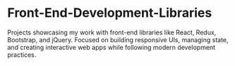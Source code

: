 # Front-End-Development-Libraries
Projects showcasing my work with front-end libraries like React, Redux, Bootstrap, and jQuery. Focused on building responsive UIs, managing state, and creating interactive web apps while following modern development practices.
